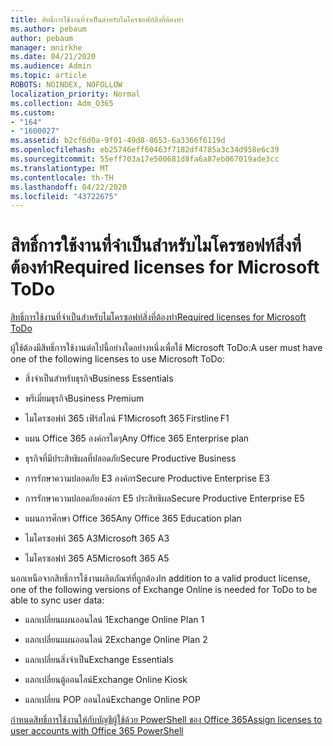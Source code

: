 ```yaml
---
title: สิทธิ์การใช้งานที่จําเป็นสําหรับไมโครซอฟท์สิ่งที่ต้องทํา
ms.author: pebaum
author: pebaum
manager: mnirkhe
ms.date: 04/21/2020
ms.audience: Admin
ms.topic: article
ROBOTS: NOINDEX, NOFOLLOW
localization_priority: Normal
ms.collection: Adm_O365
ms.custom:
- "164"
- "1600027"
ms.assetid: b2cf6d0a-9f01-49d8-8653-6a3366f6119d
ms.openlocfilehash: eb25746eff60463f7182df4785a3c34d958e6c39
ms.sourcegitcommit: 55eff703a17e500681d8fa6a87eb067019ade3cc
ms.translationtype: MT
ms.contentlocale: th-TH
ms.lasthandoff: 04/22/2020
ms.locfileid: "43722675"
---
```

# <a name="required-licenses-for-microsoft-todo"></a><span data-ttu-id="c3fa9-102">สิทธิ์การใช้งานที่จําเป็นสําหรับไมโครซอฟท์สิ่งที่ต้องทํา</span><span class="sxs-lookup"><span data-stu-id="c3fa9-102">Required licenses for Microsoft ToDo</span></span>

[<span data-ttu-id="c3fa9-103">สิทธิ์การใช้งานที่จําเป็นสําหรับไมโครซอฟท์สิ่งที่ต้องทํา</span><span class="sxs-lookup"><span data-stu-id="c3fa9-103">Required licenses for Microsoft ToDo</span></span>](https://support.office.com/article/381e9d1b-c500-49b5-973e-890fd86528d7.aspx)
  
<span data-ttu-id="c3fa9-104">ผู้ใช้ต้องมีสิทธิ์การใช้งานต่อไปนี้อย่างใดอย่างหนึ่งเพื่อใช้ Microsoft ToDo:</span><span class="sxs-lookup"><span data-stu-id="c3fa9-104">A user must have one of the following licenses to use Microsoft ToDo:</span></span>
  
- <span data-ttu-id="c3fa9-105">สิ่งจําเป็นสําหรับธุรกิจ</span><span class="sxs-lookup"><span data-stu-id="c3fa9-105">Business Essentials</span></span>

- <span data-ttu-id="c3fa9-106">พรีเมี่ยมธุรกิจ</span><span class="sxs-lookup"><span data-stu-id="c3fa9-106">Business Premium</span></span>

- <span data-ttu-id="c3fa9-107">ไมโครซอฟท์ 365 เฟิร์สไลน์ F1</span><span class="sxs-lookup"><span data-stu-id="c3fa9-107">Microsoft 365 Firstline F1</span></span>

- <span data-ttu-id="c3fa9-108">แผน Office 365 องค์กรใดๆ</span><span class="sxs-lookup"><span data-stu-id="c3fa9-108">Any Office 365 Enterprise plan</span></span>

- <span data-ttu-id="c3fa9-109">ธุรกิจที่มีประสิทธิผลที่ปลอดภัย</span><span class="sxs-lookup"><span data-stu-id="c3fa9-109">Secure Productive Business</span></span>

- <span data-ttu-id="c3fa9-110">การรักษาความปลอดภัย E3 องค์กร</span><span class="sxs-lookup"><span data-stu-id="c3fa9-110">Secure Productive Enterprise E3</span></span>

- <span data-ttu-id="c3fa9-111">การรักษาความปลอดภัยองค์กร E5 ประสิทธิผล</span><span class="sxs-lookup"><span data-stu-id="c3fa9-111">Secure Productive Enterprise E5</span></span>

- <span data-ttu-id="c3fa9-112">แผนการศึกษา Office 365</span><span class="sxs-lookup"><span data-stu-id="c3fa9-112">Any Office 365 Education plan</span></span>

- <span data-ttu-id="c3fa9-113">ไมโครซอฟท์ 365 A3</span><span class="sxs-lookup"><span data-stu-id="c3fa9-113">Microsoft 365 A3</span></span>

- <span data-ttu-id="c3fa9-114">ไมโครซอฟท์ 365 A5</span><span class="sxs-lookup"><span data-stu-id="c3fa9-114">Microsoft 365 A5</span></span>

<span data-ttu-id="c3fa9-115">นอกเหนือจากสิทธิ์การใช้งานผลิตภัณฑ์ที่ถูกต้อง</span><span class="sxs-lookup"><span data-stu-id="c3fa9-115">In addition to a valid product license, one of the following versions of Exchange Online is needed for ToDo to be able to sync user data:</span></span>
  
- <span data-ttu-id="c3fa9-116">แลกเปลี่ยนแผนออนไลน์ 1</span><span class="sxs-lookup"><span data-stu-id="c3fa9-116">Exchange Online Plan 1</span></span>

- <span data-ttu-id="c3fa9-117">แลกเปลี่ยนแผนออนไลน์ 2</span><span class="sxs-lookup"><span data-stu-id="c3fa9-117">Exchange Online Plan 2</span></span>

- <span data-ttu-id="c3fa9-118">แลกเปลี่ยนสิ่งจําเป็น</span><span class="sxs-lookup"><span data-stu-id="c3fa9-118">Exchange Essentials</span></span>

- <span data-ttu-id="c3fa9-119">แลกเปลี่ยนตู้ออนไลน์</span><span class="sxs-lookup"><span data-stu-id="c3fa9-119">Exchange Online Kiosk</span></span>

- <span data-ttu-id="c3fa9-120">แลกเปลี่ยน POP ออนไลน์</span><span class="sxs-lookup"><span data-stu-id="c3fa9-120">Exchange Online POP</span></span>

[<span data-ttu-id="c3fa9-121">กําหนดสิทธิ์การใช้งานให้กับบัญชีผู้ใช้ด้วย PowerShell ของ Office 365</span><span class="sxs-lookup"><span data-stu-id="c3fa9-121">Assign licenses to user accounts with Office 365 PowerShell</span></span>](https://docs.microsoft.com/office365/enterprise/powershell/assign-licenses-to-user-accounts-with-office-365-powershell )
  